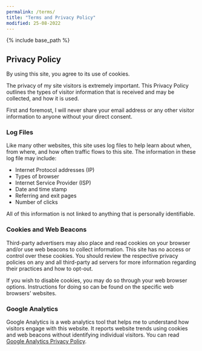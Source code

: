 ```yaml
---
permalink: /terms/
title: "Terms and Privacy Policy"
modified: 25-08-2022
---
```


{% include base_path %}
 
 

## Privacy Policy

By using this site, you agree to its use of cookies.

The privacy of my site visitors is extremely important. This Privacy Policy outlines the types of visitor information that is received and may be collected, and how it is used.

First and foremost, I will never share your email address or any other visitor information to anyone without your direct consent.

### Log Files

Like many other websites, this site uses log files to help learn about when, from where, and how often traffic flows to this site. The information in these log file may include:

* Internet Protocol addresses (IP)
* Types of browser
* Internet Service Provider (ISP)
* Date and time stamp
* Referring and exit pages
* Number of clicks

All of this information is not linked to anything that is personally identifiable.

### Cookies and Web Beacons


Third-party advertisers may also place and read cookies on your browser and/or use web beacons to collect information. This site has no access or control over these cookies. You should review the respective privacy policies on any and all third-party ad servers for more information regarding their practices and how to opt-out.

If you wish to disable cookies, you may do so through your web browser options. Instructions for doing so can be found on the specific web browsers' websites.

### Google Analytics

Google Analytics is a web analytics tool that helps me to understand how visitors engage with this website. It reports website trends using cookies and web beacons without identifying individual visitors. You can read [Google Analytics Privacy Policy](http://www.google.com/analytics/learn/privacy.html).
